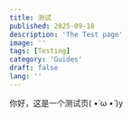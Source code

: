 ```yaml
---
title: 测试 
published: 2025-09-18
description: 'The Test page'
image: ''
tags: [Testing]
category: 'Guides'
draft: false 
lang: ''
---
```

你好，这是一个测试页( •̀ ω •́ )y

